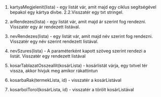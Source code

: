 1. kartyaMegjelenit(lista) - egy listát vár, amit majd egy ciklus segítségével bepakol egy kártya divbe. 2.2.Visszatér egy txt stringel.

2. arRendezes(lista) - egy listát vár, amit majd ár szerint fog rendezni. Visszatér egy ár rendezett listával.

3. nevRendezes(lista) - egy listát vár, amit majd név szerint fog rendezni. Visszatér egy név szerint rendezett listával.

4. nevSzures(lista) - A paraméterként kapott szöveg szerint rendezi a listát. Visszatér egy rendezett listával

5. kosarTablazatOsszeallit(kosárLista) - kosárlistát várja, egy txtvel tér vissza, akkor hívjuk meg amikor rákattintun

6. kosarbaRak(termekLista, id) -  visszatér a kosárListával

7. kosarbolTorol(kosárLista, id) - visszatér a törölt kosárListával
